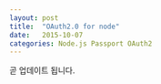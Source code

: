 ```yaml
---
layout: post
title:  "OAuth2.0 for node"
date:   2015-10-07
categories: Node.js Passport OAuth2
---
```


곧 업데이트 됩니다.